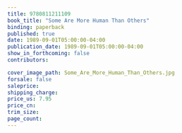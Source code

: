 ```yaml
---
title: 9780811211109
book_title: "Some Are More Human Than Others"
binding: paperback
published: true
date: 1989-09-01T05:00:00-04:00
publication_date: 1989-09-01T05:00:00-04:00
show_in_forthcoming: false
contributors:

cover_image_path: Some_Are_More_Human_Than_Others.jpg
forsale: false
saleprice:
shipping_charge:
price_us: 7.95
price_cn:
trim_size:
page_count:
---
```


